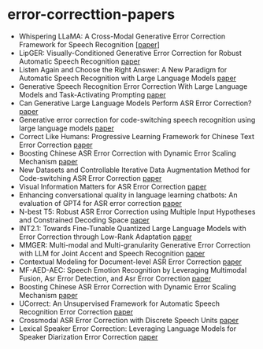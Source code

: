 # error-correcttion-papers
- Whispering LLaMA: A Cross-Modal Generative Error Correction Framework for Speech Recognition [[paper]](https://arxiv.org/pdf/2310.06434v2)
- LipGER: Visually-Conditioned Generative Error Correction for Robust Automatic Speech Recognition [paper](https://arxiv.org/pdf/2406.04432v1)
- Listen Again and Choose the Right Answer: A New Paradigm for Automatic Speech Recognition with Large Language Models [paper](https://arxiv.org/pdf/2405.10025)
- Generative Speech Recognition Error Correction With Large Language Models and Task-Activating Prompting [paper](https://ieeexplore.ieee.org/stamp/stamp.jsp?tp=&arnumber=10389673&tag=1)
- Can Generative Large Language Models Perform ASR Error Correction? [paper](https://arxiv.org/pdf/2307.04172)
- Generative error correction for code-switching speech recognition using large language models [paper](https://arxiv.org/pdf/2310.13013)
- Correct Like Humans: Progressive Learning Framework for Chinese Text Error Correction [paper](https://arxiv.org/pdf/2306.17447)
- Boosting Chinese ASR Error Correction with Dynamic Error Scaling Mechanism [paper](https://arxiv.org/pdf/2308.03423)
- New Datasets and Controllable Iterative Data Augmentation Method for Code-switching ASR Error Correction [paper](https://aclanthology.org/2023.findings-emnlp.543.pdf)
- Visual Information Matters for ASR Error Correction [paper](https://ieeexplore.ieee.org/stamp/stamp.jsp?tp=&arnumber=10095539)
- Enhancing conversational quality in language learning chatbots: An evaluation of GPT4 for ASR error correction [paper](https://arxiv.org/pdf/2307.09744)
- N-best T5: Robust ASR Error Correction using Multiple Input Hypotheses and Constrained Decoding Space [paper](https://arxiv.org/pdf/2303.00456)
- INT2.1: Towards Fine-Tunable Quantized Large Language Models with Error Correction through Low-Rank Adaptation [paper](https://arxiv.org/pdf/2306.08162)
- MMGER: Multi-modal and Multi-granularity Generative Error Correction with LLM for Joint Accent and Speech Recognition [paper](https://arxiv.org/pdf/2405.03152)
- Contextual Modeling for Document-level ASR Error Correction [paper](https://aclanthology.org/2024.lrec-main.341.pdf)
- MF-AED-AEC: Speech Emotion Recognition by Leveraging Multimodal Fusion, Asr Error Detection, and Asr Error Correction [paper](https://arxiv.org/pdf/2401.13260)
- Boosting Chinese ASR Error Correction with Dynamic Error Scaling Mechanism [paper](https://www.isca-archive.org/interspeech_2023/fan23b_interspeech.pdf)
- UCorrect: An Unsupervised Framework for Automatic Speech Recognition Error Correction [paper](https://arxiv.org/pdf/2401.05689)
- Crossmodal ASR Error Correction with Discrete Speech Units [paper](https://arxiv.org/pdf/2405.16677)
- Lexical Speaker Error Correction: Leveraging Language Models for Speaker Diarization Error Correction [paper](https://arxiv.org/abs/2306.09313)

